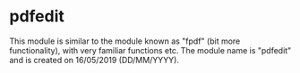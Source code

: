 pdfedit
=======
This module is similar to the module known as "fpdf" (bit more functionality), with
very familiar functions etc. The module name is "pdfedit" and is created
on 16/05/2019 (DD/MM/YYYY).
